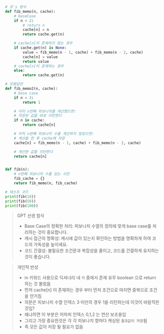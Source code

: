```python

# 모's 방식
def fib_memo(n, cache):
    # baseCase
    if n < 2:
        # return n
        cache[n] = n
        return cache.get(n)

    # cache[n]이 존재하지 않는 경우
    if cache.get(n) is None:
        value = fib_memo(n - 1, cache) + fib_memo(n - 2, cache)
        cache[n] = value
        return value
    # cache[n]이 존재하는 경우
    else:
        return cache.get(n)

# 모범답안
def fib_memo2(n, cache):
    # base case
    if n < 3:
        return 1

    # 이미 n번째 피보나치를 계산했으면:
    # 저장된 값을 바로 리턴한다
    if n in cache:
        return cache[n]

    # 아직 n번째 피보나치 수를 계산하지 않았으면:
    # 계산을 한 후 cache에 저장
    cache[n] = fib_memo(n - 1, cache) + fib_memo(n - 2, cache)

    # 계산한 값을 리턴한다
    return cache[n]


def fib(n):
    # n번째 피보나치 수를 담는 사전
    fib_cache = {}
    return fib_memo(n, fib_cache)

# 테스트 코드
print(fib(10))
print(fib(50))
print(fib(100))
```


> GPT 선생 첨삭
>- Base Case의 정확한 처리: 피보나치 수열의 정의에 맞게 base case를 처리하는 것이 중요합니다.
>- 캐시 접근의 명확성: 캐시에 값이 있는지 확인하는 방법을 명확하게 하여 코드의 가독성을 높이세요.
>- 코드 간결성: 불필요한 조건문과 복잡성을 줄이고, 코드를 간결하게 유지하는 것이 좋습니다.

>개인적 반성
>- in 키워드 사용으로 딕셔너리 내 ```키``` 중에서 존재 유무 boolean 으로 return 하는 것 몰랐음
>- 먼저 cache[n] 이 존재하는 경우 부터 먼저 조건으로 따지면 중복으로 조건을 안거침
>- 의문은 피보나치 수열 인덱스 3 미만의 경우 1을 리턴하는데 이것이 바람직한것임?
>  - 왜냐하면 이 부분은 어차피 인덱스 0,1,2 는 연산 보조용임
>  - 그리고 가장 중요한것은 각 각 피보나치 항마다 캐싱된 ```결과값이 저장```됨
>  - 즉 모든 값이 저장 될 필요가 없음